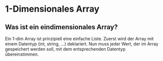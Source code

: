 # 1-Dimensionales Array

## Was ist ein **eindimensionales Array**?
Ein 1-dim Array ist prinzipiell eine einfache Liste.
Zuerst wird der Array mit einem Datentyp (int, string, ...) deklariert. Nun muss jeder Wert, der im Array gespeichert werden soll, mit dem entsprechenden Datentyp übereinstimmen.
